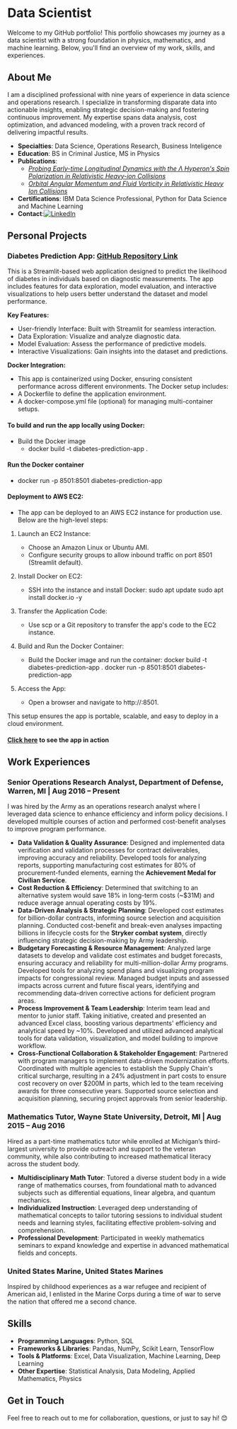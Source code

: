 # Data Scientist

Welcome to my GitHub portfolio! This portfolio showcases my journey as a data scientist with a strong foundation in physics, mathematics, and machine learning. Below, you'll find an overview of my work, skills, and experiences.

## About Me

I am a disciplined professional with nine years of experience in data science and operations research. I specialize in transforming disparate data into actionable insights, enabling strategic decision-making and fostering continuous improvement. My expertise spans data analysis, cost optimization, and advanced modeling, with a proven track record of delivering impactful results.

- **Specialties**: Data Science, Operations Research, Business Inteligence
- **Education**: BS in Criminal Justice, MS in Physics 
- **Publications**:
    - [*Probing Early-time Longitudinal Dynamics with the Λ Hyperon's Spin Polarization in Relativistic Heavy-ion Collisions*](https://arxiv.org/abs/2106.08125v3)
    - [*Orbital Angular Momentum and Fluid Vorticity in Relativistic Heavy Ion Collisions*](https://digitalcommons.wayne.edu/oa_theses/785/)
- **Certifications**: IBM Data Science Professional, Python for Data Science and Machine Learning
- **Contact**:[![LinkedIn](https://img.shields.io/badge/LinkedIn-blue?logo=linkedin&logoColor=white)](https://www.linkedin.com/in/vahidin-jupic-0947b534b/)

## Personal Projects

### Diabetes Prediction App: [GitHub Repository Link](https://github.com/vahidinj/diabetes_prediction_app)

This is a Streamlit-based web application designed to predict the likelihood of diabetes in individuals based on diagnostic measurements. The app includes features for data exploration, model evaluation, and interactive visualizations to help users better understand the dataset and model performance.

**Key Features:**
- User-friendly Interface: Built with Streamlit for seamless interaction.
- Data Exploration: Visualize and analyze diagnostic data.
- Model Evaluation: Assess the performance of predictive models.
- Interactive Visualizations: Gain insights into the dataset and predictions.

**Docker Integration:**
- This app is containerized using Docker, ensuring consistent performance across different environments. The Docker setup includes:
- A Dockerfile to define the application environment.
- A docker-compose.yml file (optional) for managing multi-container setups.

#### To build and run the app locally using Docker:
- Build the Docker image
    - docker build -t diabetes-prediction-app .

#### Run the Docker container
- docker run -p 8501:8501 diabetes-prediction-app

#### Deployment to AWS EC2:
- The app can be deployed to an AWS EC2 instance for production use. Below are the high-level steps:

1. Launch an EC2 Instance:
   - Choose an Amazon Linux or Ubuntu AMI.
   - Configure security groups to allow inbound traffic on port 8501 (Streamlit default).

2. Install Docker on EC2:
   - SSH into the instance and install Docker:
     sudo apt update
     sudo apt install docker.io -y

3. Transfer the Application Code:
   - Use scp or a Git repository to transfer the app's code to the EC2 instance.

4. Build and Run the Docker Container:
   - Build the Docker image and run the container:
     docker build -t diabetes-prediction-app .
     docker run -p 8501:8501 diabetes-prediction-app

5. Access the App:
   - Open a browser and navigate to http://<EC2-Public-IP>:8501.

This setup ensures the app is portable, scalable, and easy to deploy in a cloud environment.
#### [Click here](https://vahidinj-diabetes-prediction-app-srcapp-fzptez.streamlit.app) to see the app in action

## Work Experiences

### **Senior Operations Research Analyst, Department of Defense, Warren, MI | Aug 2016 – Present**
I was hired by the Army as an operations research analyst where I leveraged data science to enhance efficiency and inform policy decisions. I developed multiple courses of action and performed cost-benefit analyses to improve program performance.

- **Data Validation & Quality Assurance**: Designed and implemented data verification and validation processes for contract deliverables, improving accuracy and reliability. Developed tools for analyzing reports, supporting manufacturing cost estimates for 80% of procurement-funded elements, earning the **Achievement Medal for Civilian Service**.
- **Cost Reduction & Efficiency**: Determined that switching to an alternative system would save 18% in long-term costs (~$31M) and reduce average annual operating costs by 19%.
- **Data-Driven Analysis & Strategic Planning**: Developed cost estimates for billion-dollar contracts, informing source selection and acquisition planning. Conducted cost-benefit and break-even analyses impacting billions in lifecycle costs for the **Stryker combat system**, directly influencing strategic decision-making by Army leadership.
- **Budgetary Forecasting & Resource Management**: Analyzed large datasets to develop and validate cost estimates and budget forecasts, ensuring accuracy and reliability for multi-million-dollar Army programs. Developed tools for analyzing spend plans and visualizing program impacts for congressional review. Managed budget inputs and assessed impacts across current and future fiscal years, identifying and recommending data-driven corrective actions for deficient program areas.
- **Process Improvement & Team Leadership**: Interim team lead and mentor to junior staff. Taking initiative, created and presented an advanced Excel class, boosting various departments' efficiency and analytical speed by ~10%. Developed and utilized advanced analytical tools for data validation, visualization, and model building to improve workflow.
- **Cross-Functional Collaboration & Stakeholder Engagement**: Partnered with program managers to implement data-driven modernization efforts. Coordinated with multiple agencies to establish the Supply Chain's critical surcharge, resulting in a 24% adjustment in part costs to ensure cost recovery on over $200M in parts, which led to the team receiving awards for three consecutive years. Supported source selection and acquisition planning, securing project approvals from senior leadership.

### **Mathematics Tutor, Wayne State University, Detroit, MI | Aug 2015 – Aug 2016**
Hired as a part-time mathematics tutor while enrolled at Michigan’s third-largest university to provide outreach and support to the veteran community, while also contributing to increased mathematical literacy across the student body.

- **Multidisciplinary Math Tutor**: Tutored a diverse student body in a wide range of mathematics courses, from foundational math to advanced subjects such as differential equations, linear algebra, and quantum mechanics.
- **Individualized Instruction**: Leveraged deep understanding of mathematical concepts to tailor tutoring sessions to individual student needs and learning styles, facilitating effective problem-solving and comprehension.
- **Professional Development**: Participated in weekly mathematics seminars to expand knowledge and expertise in advanced mathematical fields and concepts.

### **United States Marine, United States Marines**
Inspired by childhood experiences as a war refugee and recipient of American aid, I enlisted in the Marine Corps during a time of war to serve the nation that offered me a second chance.


## Skills

- **Programming Languages**: Python, SQL  
- **Frameworks & Libraries**: Pandas, NumPy, Scikit Learn, TensorFlow  
- **Tools & Platforms**: Excel, Data Visualization, Machine Learning, Deep Learning  
- **Other Expertise**: Statistical Analysis, Data Modeling, Applied Mathematics, Physics

## Get in Touch

Feel free to reach out to me for collaboration, questions, or just to say hi! 😊
